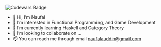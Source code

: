 ![Codewars Badge](https://www.codewars.com/users/naufalauddin/badges/micro)
- 👋 Hi, I’m Naufal
- 👀 I’m interested in Functional Programming, and Game Development
- 🌱 I’m currently learning Haskell and Category Theory
- 💞️ I’m looking to collaborate on ...
- 📫 You can reach me through email naufalauddin@gmail.com
